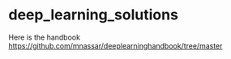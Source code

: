 # deep_learning_solutions

Here is the handbook https://github.com/mnassar/deeplearninghandbook/tree/master
